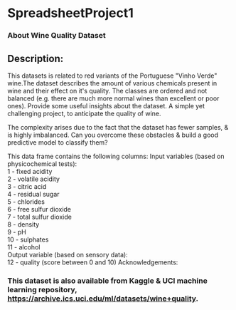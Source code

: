 # SpreadsheetProject1

### About Wine Quality Dataset
## Description:
This datasets is related to red variants of the Portuguese "Vinho Verde" wine.The dataset describes the amount of various chemicals present in wine and their effect on it's quality. The classes are ordered and not balanced (e.g. there are much more normal wines than excellent or poor ones). Provide some useful insights about the dataset.
A simple yet challenging project, to anticipate the quality of wine.

The complexity arises due to the fact that the dataset has fewer samples, & is highly imbalanced.
Can you overcome these obstacles & build a good predictive model to classify them?

This data frame contains the following columns:
Input variables (based on physicochemical tests):\
1 - fixed acidity\
2 - volatile acidity\
3 - citric acid\
4 - residual sugar\
5 - chlorides\
6 - free sulfur dioxide\
7 - total sulfur dioxide\
8 - density\
9 - pH\
10 - sulphates\
11 - alcohol\
Output variable (based on sensory data):\
12 - quality (score between 0 and 10)
Acknowledgements:
### This dataset is also available from Kaggle & UCI machine learning repository, https://archive.ics.uci.edu/ml/datasets/wine+quality.
